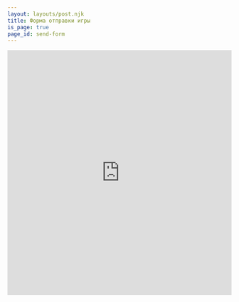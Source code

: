 ```yaml
---
layout: layouts/post.njk
title: Форма отправки игры
is_page: true
page_id: send-form
---
```


<iframe src="https://docs.google.com/forms/d/e/1FAIpQLScNZcqwc8UD2HPBgy87rKg0bJXdQe2umFba6XkDP20erUCSTw/viewform?embedded=true" width="100%" height="550" frameborder="0" marginheight="0" marginwidth="0">Loading…</iframe>
